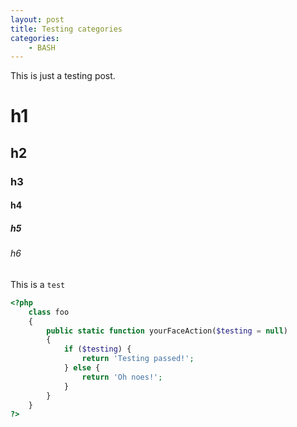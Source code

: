 ```yaml
---
layout: post
title: Testing categories
categories:
    - BASH
---
```


This is just a testing post.

# h1

## h2

### h3

#### h4

##### h5

###### h6

This is a `test`

```php
<?php
    class foo
    {
        public static function yourFaceAction($testing = null)
        {
            if ($testing) {
                return 'Testing passed!';
            } else {
                return 'Oh noes!';
            }
        }
    }
?>
```
